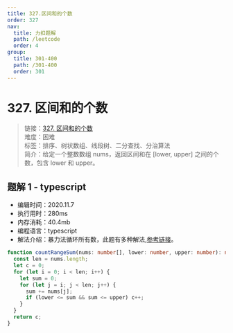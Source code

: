 ```yaml
---
title: 327.区间和的个数
order: 327
nav:
  title: 力扣题解
  path: /leetcode
  order: 4
group:
  title: 301-400
  path: /301-400
  order: 301
---
```


# 327. 区间和的个数

> 链接：[327. 区间和的个数](https://leetcode-cn.com/problems/count-of-range-sum/)  
> 难度：困难  
> 标签：排序、树状数组、线段树、二分查找、分治算法  
> 简介：给定一个整数数组 nums，返回区间和在 [lower, upper] 之间的个数，包含 lower 和 upper。

## 题解 1 - typescript

- 编辑时间：2020.11.7
- 执行用时：280ms
- 内存消耗：40.4mb
- 编程语言：typescript
- 解法介绍：暴力法循环所有数，此题有多种解法,[参考链接](https://leetcode-cn.com/problems/count-of-range-sum/solution/qu-jian-he-de-ge-shu-by-leetcode-solution/)。

```typescript
function countRangeSum(nums: number[], lower: number, upper: number): number {
  const len = nums.length;
  let c = 0;
  for (let i = 0; i < len; i++) {
    let sum = 0;
    for (let j = i; j < len; j++) {
      sum += nums[j];
      if (lower <= sum && sum <= upper) c++;
    }
  }
  return c;
}
```

